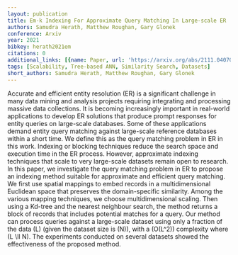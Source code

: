 ```yaml
---
layout: publication
title: Em-k Indexing For Approximate Query Matching In Large-scale ER
authors: Samudra Herath, Matthew Roughan, Gary Glonek
conference: Arxiv
year: 2021
bibkey: herath2021em
citations: 0
additional_links: [{name: Paper, url: 'https://arxiv.org/abs/2111.04070'}]
tags: [Scalability, Tree-based ANN, Similarity Search, Datasets]
short_authors: Samudra Herath, Matthew Roughan, Gary Glonek
---
```

Accurate and efficient entity resolution (ER) is a significant challenge in
many data mining and analysis projects requiring integrating and processing
massive data collections. It is becoming increasingly important in real-world
applications to develop ER solutions that produce prompt responses for entity
queries on large-scale databases. Some of these applications demand entity
query matching against large-scale reference databases within a short time. We
define this as the query matching problem in ER in this work. Indexing or
blocking techniques reduce the search space and execution time in the ER
process. However, approximate indexing techniques that scale to very
large-scale datasets remain open to research. In this paper, we investigate the
query matching problem in ER to propose an indexing method suitable for
approximate and efficient query matching.
  We first use spatial mappings to embed records in a multidimensional
Euclidean space that preserves the domain-specific similarity. Among the
various mapping techniques, we choose multidimensional scaling. Then using a
Kd-tree and the nearest neighbour search, the method returns a block of records
that includes potential matches for a query. Our method can process queries
against a large-scale dataset using only a fraction of the data \(L\) (given the
dataset size is \(N\)), with a \(O(L^2)\) complexity where \(L \ll N\). The
experiments conducted on several datasets showed the effectiveness of the
proposed method.